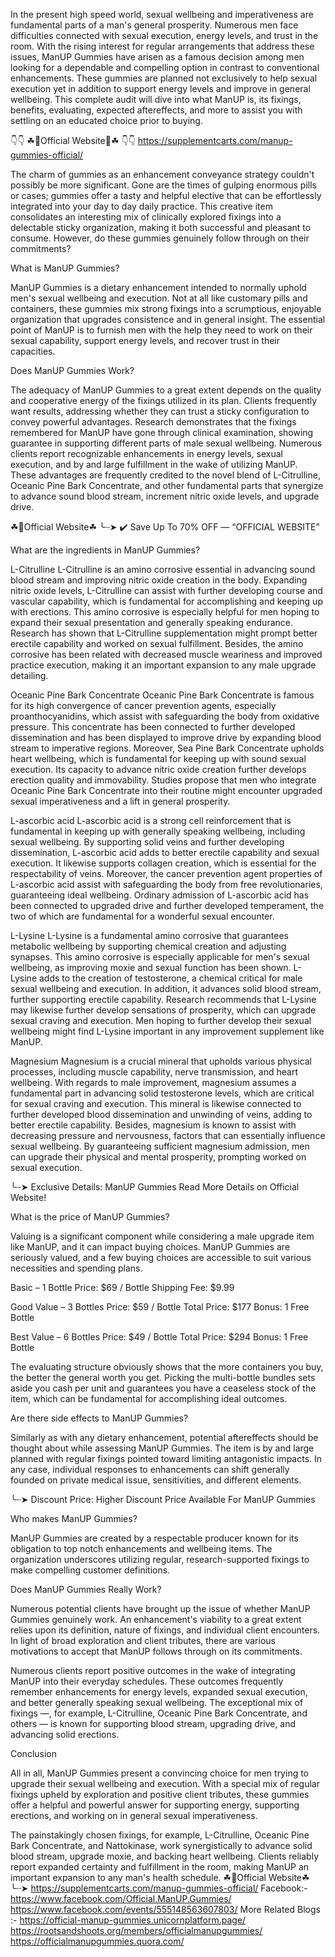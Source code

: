 In the present high speed world, sexual wellbeing and imperativeness are fundamental parts of a man's general prosperity. Numerous men face difficulties connected with sexual execution, energy levels, and trust in the room. With the rising interest for regular arrangements that address these issues, ManUP Gummies have arisen as a famous decision among men looking for a dependable and compelling option in contrast to conventional enhancements. These gummies are planned not exclusively to help sexual execution yet in addition to support energy levels and improve in general wellbeing. This complete audit will dive into what ManUP is, its fixings, benefits, evaluating, expected aftereffects, and more to assist you with settling on an educated choice prior to buying.

👇👇 ☘📣Official Website📣☘ 👇👇
https://supplementcarts.com/manup-gummies-official/

The charm of gummies as an enhancement conveyance strategy couldn't possibly be more significant. Gone are the times of gulping enormous pills or cases; gummies offer a tasty and helpful elective that can be effortlessly integrated into your day to day daily practice. This creative item consolidates an interesting mix of clinically explored fixings into a delectable sticky organization, making it both successful and pleasant to consume. However, do these gummies genuinely follow through on their commitments?


What is ManUP Gummies?

ManUP Gummies is a dietary enhancement intended to normally uphold men's sexual wellbeing and execution. Not at all like customary pills and containers, these gummies mix strong fixings into a scrumptious, enjoyable organization that upgrades consistence and in general insight. The essential point of ManUP is to furnish men with the help they need to work on their sexual capability, support energy levels, and recover trust in their capacities.


Does ManUP Gummies Work?

The adequacy of ManUP Gummies to a great extent depends on the quality and cooperative energy of the fixings utilized in its plan. Clients frequently want results, addressing whether they can trust a sticky configuration to convey powerful advantages. Research demonstrates that the fixings remembered for ManUP have gone through clinical examination, showing guarantee in supporting different parts of male sexual wellbeing.
Numerous clients report recognizable enhancements in energy levels, sexual execution, and by and large fulfillment in the wake of utilizing ManUP. These advantages are frequently credited to the novel blend of L-Citrulline, Oceanic Pine Bark Concentrate, and other fundamental parts that synergize to advance sound blood stream, increment nitric oxide levels, and upgrade drive.

☘📣Official Website☘ ╰┈➤ ✔️ Save Up To 70% OFF — “OFFICIAL WEBSITE”

What are the ingredients in ManUP Gummies?

L-Citrulline
L-Citrulline is an amino corrosive essential in advancing sound blood stream and improving nitric oxide creation in the body. Expanding nitric oxide levels, L-Citrulline can assist with further developing course and vascular capability, which is fundamental for accomplishing and keeping up with erections. This amino corrosive is especially helpful for men hoping to expand their sexual presentation and generally speaking endurance. Research has shown that L-Citrulline supplementation might prompt better erectile capability and worked on sexual fulfillment. Besides, the amino corrosive has been related with decreased muscle weariness and improved practice execution, making it an important expansion to any male upgrade detailing.

Oceanic Pine Bark Concentrate
Oceanic Pine Bark Concentrate is famous for its high convergence of cancer prevention agents, especially proanthocyanidins, which assist with safeguarding the body from oxidative pressure. This concentrate has been connected to further developed dissemination and has been displayed to improve drive by expanding blood stream to imperative regions. Moreover, Sea Pine Bark Concentrate upholds heart wellbeing, which is fundamental for keeping up with sound sexual execution. Its capacity to advance nitric oxide creation further develops erection quality and immovability. Studies propose that men who integrate Oceanic Pine Bark Concentrate into their routine might encounter upgraded sexual imperativeness and a lift in general prosperity.

L-ascorbic acid
L-ascorbic acid is a strong cell reinforcement that is fundamental in keeping up with generally speaking wellbeing, including sexual wellbeing. By supporting solid veins and further developing dissemination, L-ascorbic acid adds to better erectile capability and sexual execution. It likewise supports collagen creation, which is essential for the respectability of veins. Moreover, the cancer prevention agent properties of L-ascorbic acid assist with safeguarding the body from free revolutionaries, guaranteeing ideal wellbeing. Ordinary admission of L-ascorbic acid has been connected to upgraded drive and further developed temperament, the two of which are fundamental for a wonderful sexual encounter.

L-Lysine
L-Lysine is a fundamental amino corrosive that guarantees metabolic wellbeing by supporting chemical creation and adjusting synapses. This amino corrosive is especially applicable for men's sexual wellbeing, as improving moxie and sexual function has been shown. L-Lysine adds to the creation of testosterone, a chemical critical for male sexual wellbeing and execution. In addition, it advances solid blood stream, further supporting erectile capability. Research recommends that L-Lysine may likewise further develop sensations of prosperity, which can upgrade sexual craving and execution. Men hoping to further develop their sexual wellbeing might find L-Lysine important in any improvement supplement like ManUP.

Magnesium
Magnesium is a crucial mineral that upholds various physical processes, including muscle capability, nerve transmission, and heart wellbeing. With regards to male improvement, magnesium assumes a fundamental part in advancing solid testosterone levels, which are critical for sexual craving and execution. This mineral is likewise connected to further developed blood dissemination and unwinding of veins, adding to better erectile capability. Besides, magnesium is known to assist with decreasing pressure and nervousness, factors that can essentially influence sexual wellbeing. By guaranteeing sufficient magnesium admission, men can upgrade their physical and mental prosperity, prompting worked on sexual execution.

╰┈➤ Exclusive Details: ManUP Gummies  Read More Details on Official Website!

What is the price of ManUP Gummies?

Valuing is a significant component while considering a male upgrade item like ManUP, and it can impact buying choices. ManUP Gummies are seriously valued, and a few buying choices are accessible to suit various necessities and spending plans.

Basic – 1 Bottle
Price: $69 / Bottle
Shipping Fee: $9.99

Good Value – 3 Bottles
Price: $59 / Bottle
Total Price: $177
Bonus: 1 Free Bottle

Best Value – 6 Bottles
Price: $49 / Bottle
Total Price: $294
Bonus: 1 Free Bottle

The evaluating structure obviously shows that the more containers you buy, the better the general worth you get. Picking the multi-bottle bundles sets aside you cash per unit and guarantees you have a ceaseless stock of the item, which can be fundamental for accomplishing ideal outcomes.


Are there side effects to ManUP Gummies?

Similarly as with any dietary enhancement, potential aftereffects should be thought about while assessing ManUP Gummies. The item is by and large planned with regular fixings pointed toward limiting antagonistic impacts. In any case, individual responses to enhancements can shift generally founded on private medical issue, sensitivities, and different elements.

╰┈➤ Discount Price: Higher Discount Price Available For ManUP Gummies

Who makes ManUP Gummies?

ManUP Gummies are created by a respectable producer known for its obligation to top notch enhancements and wellbeing items. The organization underscores utilizing regular, research-supported fixings to make compelling customer definitions.


Does ManUP Gummies Really Work?

Numerous potential clients have brought up the issue of whether ManUP Gummies genuinely work. An enhancement's viability to a great extent relies upon its definition, nature of fixings, and individual client encounters. In light of broad exploration and client tributes, there are various motivations to accept that ManUP follows through on its commitments.

Numerous clients report positive outcomes in the wake of integrating ManUP into their everyday schedules. These outcomes frequently remember enhancements for energy levels, expanded sexual execution, and better generally speaking sexual wellbeing. The exceptional mix of fixings —, for example, L-Citrulline, Oceanic Pine Bark Concentrate, and others — is known for supporting blood stream, upgrading drive, and advancing solid erections.


Conclusion

All in all, ManUP Gummies present a convincing choice for men trying to upgrade their sexual wellbeing and execution. With a special mix of regular fixings upheld by exploration and positive client tributes, these gummies offer a helpful and powerful answer for supporting energy, supporting erections, and working on in general sexual imperativeness.

The painstakingly chosen fixings, for example, L-Citrulline, Oceanic Pine Bark Concentrate, and Nattokinase, work synergistically to advance solid blood stream, upgrade moxie, and backing heart wellbeing. Clients reliably report expanded certainty and fulfillment in the room, making ManUP an important expansion to any man's health schedule.
☘📣Official Website☘ ╰┈➤ https://supplementcarts.com/manup-gummies-official/
Facebook:- https://www.facebook.com/Official.ManUP.Gummies/
https://www.facebook.com/events/555148563607803/
More Related Blogs :- 
https://official-manup-gummies.unicornplatform.page/
https://rootsandshoots.org/members/officialmanupgummies/
https://officialmanupgummies.quora.com/

